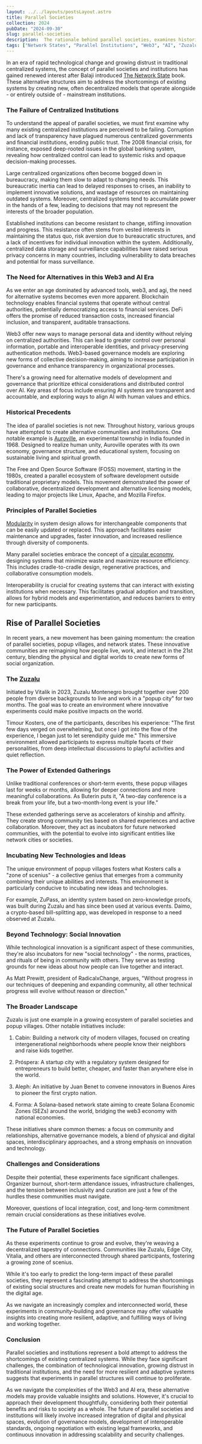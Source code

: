 ```yaml
---
layout: ../../layouts/postsLayout.astro
title: Parallel Societies
collection: 2024
pubDate: "2024-09-30"
slug: parallel-societies
description:  The rationale behind parallel societies, examines historical precedents, and considers their potential in the age of Web3 and artificial intelligence.
tags: ["Network States", "Parallel Institutions", "Web3", "AI", "Zuzalu"]
---
```


In an era of rapid technological change and growing distrust in traditional centralized systems, the concept of parallel societies and institutions has gained renewed interest after Balaji introduced [The Network State](https://thenetworkstate.com) book. These alternative structures aim to address the shortcomings of existing systems by creating new, often decentralized models that operate alongside - or entirely outside of - mainstream institutions.

### The Failure of Centralized Institutions

To understand the appeal of parallel societies, we must first examine why many existing centralized institutions are perceived to be failing. Corruption and lack of transparency have plagued numerous centralized governments and financial institutions, eroding public trust. The 2008 financial crisis, for instance, exposed deep-rooted issues in the global banking system, revealing how centralized control can lead to systemic risks and opaque decision-making processes.

Large centralized organizations often become bogged down in bureaucracy, making them slow to adapt to changing needs. This bureaucratic inertia can lead to delayed responses to crises, an inability to implement innovative solutions, and wastage of resources on maintaining outdated systems. Moreover, centralized systems tend to accumulate power in the hands of a few, leading to decisions that may not represent the interests of the broader population.

Established institutions can become resistant to change, stifling innovation and progress. This resistance often stems from vested interests in maintaining the status quo, risk aversion due to bureaucratic structures, and a lack of incentives for individual innovation within the system. Additionally, centralized data storage and surveillance capabilities have raised serious privacy concerns in many countries, including vulnerability to data breaches and potential for mass surveillance.

### The Need for Alternatives in this Web3 and AI Era

As we enter an age dominated by advanced tools, web3, and agi, the need for alternative systems becomes even more apparent. Blockchain technology enables financial systems that operate without central authorities, potentially democratizing access to financial services. DeFi offers the promise of reduced transaction costs, increased financial inclusion, and transparent, auditable transactions.

Web3 offer new ways to manage personal data and identity without relying on centralized authorities. This can lead to greater control over personal information, portable and interoperable identities, and privacy-preserving authentication methods. Web3-based governance models are exploring new forms of collective decision-making, aiming to increase participation in governance and enhance transparency in organizational processes.

There's a growing need for alternative models of development and governance that prioritize ethical considerations and distributed control over AI. Key areas of focus include ensuring AI systems are transparent and accountable, and exploring ways to align AI with human values and ethics.

### Historical Precedents

The idea of parallel societies is not new. Throughout history, various groups have attempted to create alternative communities and institutions. One notable example is [Auroville](https://auroville.org/), an experimental township in India founded in 1968. Designed to realize human unity, Auroville operates with its own economy, governance structure, and educational system, focusing on sustainable living and spiritual growth.

The Free and Open Source Software (FOSS) movement, starting in the 1980s, created a parallel ecosystem of software development outside traditional proprietary models. This movement demonstrated the power of collaborative, decentralized development and alternative licensing models, leading to major projects like Linux, Apache, and Mozilla Firefox.

### Principles of Parallel Societies

[Modularity](/posts/modular-communities) in system design allows for interchangeable components that can be easily updated or replaced. This approach facilitates easier maintenance and upgrades, faster innovation, and increased resilience through diversity of components.

Many parallel societies embrace the concept of a [circular economy](/posts/circular-economy-in-communities), designing systems that minimize waste and maximize resource efficiency. This includes cradle-to-cradle design, regenerative practices, and collaborative consumption models.

Interoperability is crucial for creating systems that can interact with existing institutions when necessary. This facilitates gradual adoption and transition, allows for hybrid models and experimentation, and reduces barriers to entry for new participants.

## Rise of Parallel Societies

In recent years, a new movement has been gaining momentum: the creation of parallel societies, popup villages, and network states. These innovative communities are reimagining how people live, work, and interact in the 21st century, blending the physical and digital worlds to create new forms of social organization.

### The [Zuzalu](https://www.palladiummag.com/2023/10/06/why-i-built-zuzalu/)

Initiated by Vitalik in 2023, Zuzalu Montenegro brought together over 200 people from diverse backgrounds to live and work in a "popup city" for two months. The goal was to create an environment where innovative experiments could make positive impacts on the world.

Timour Kosters, one of the participants, describes his experience: "The first few days verged on overwhelming, but once I got into the flow of the experience, I began just to let serendipity guide me." This immersive environment allowed participants to express multiple facets of their personalities, from deep intellectual discussions to playful activities and quiet reflection.

### The Power of Extended Gatherings

Unlike traditional conferences or short-term events, these popup villages last for weeks or months, allowing for deeper connections and more meaningful collaborations. As Buterin puts it, "A two-day conference is a break from your life, but a two-month-long event is your life."

These extended gatherings serve as accelerators of kinship and affinity. They create strong community ties based on shared experiences and active collaboration. Moreover, they act as incubators for future networked communities, with the potential to evolve into significant entities like network cities or societies.

### Incubating New Technologies and Ideas

The unique environment of popup villages fosters what Kosters calls a "zone of scenius" - a collective genius that emerges from a community combining their unique abilities and interests. This environment is particularly conducive to incubating new ideas and technologies.

For example, ZuPass, an identity system based on zero-knowledge proofs, was built during Zuzalu and has since been used at various events. Daimo, a crypto-based bill-splitting app, was developed in response to a need observed at Zuzalu.

### Beyond Technology: Social Innovation

While technological innovation is a significant aspect of these communities, they're also incubators for new "social technology" - the norms, practices, and rituals of being in community with others. They serve as testing grounds for new ideas about how people can live together and interact.

As Matt Prewitt, president of RadicalxChange, argues, "Without progress in our techniques of deepening and expanding community, all other technical progress will evolve without reason or direction."

### The Broader Landscape

Zuzalu is just one example in a growing ecosystem of parallel societies and popup villages. Other notable initiatives include:

1. Cabin: Building a network city of modern villages, focused on creating intergenerational neighborhoods where people know their neighbors and raise kids together.

2. Próspera: A startup city with a regulatory system designed for entrepreneurs to build better, cheaper, and faster than anywhere else in the world.

3. Aleph: An initiative by Juan Benet to convene innovators in Buenos Aires to pioneer the first crypto nation.

4. Forma: A Solana-based network state aiming to create Solana Economic Zones (SEZs) around the world, bridging the web3 economy with national economies.

These initiatives share common themes: a focus on community and relationships, alternative governance models, a blend of physical and digital spaces, interdisciplinary approaches, and a strong emphasis on innovation and technology.

### Challenges and Considerations

Despite their potential, these experiments face significant challenges. Organizer burnout, short-term attendance issues, infrastructure challenges, and the tension between inclusivity and curation are just a few of the hurdles these communities must navigate.

Moreover, questions of local integration, cost, and long-term commitment remain crucial considerations as these initiatives evolve.

### The Future of Parallel Societies

As these experiments continue to grow and evolve, they're weaving a decentralized tapestry of connections. Communities like Zuzalu, Edge City, Vitalia, and others are interconnected through shared participants, fostering a growing zone of scenius.

While it's too early to predict the long-term impact of these parallel societies, they represent a fascinating attempt to address the shortcomings of existing social structures and create new models for human flourishing in the digital age.

As we navigate an increasingly complex and interconnected world, these experiments in community-building and governance may offer valuable insights into creating more resilient, adaptive, and fulfilling ways of living and working together.

### Conclusion

Parallel societies and institutions represent a bold attempt to address the shortcomings of existing centralized systems. While they face significant challenges, the combination of technological innovation, growing distrust in traditional institutions, and the need for more resilient and adaptive systems suggests that experiments in parallel structures will continue to proliferate.

As we navigate the complexities of the Web3 and AI era, these alternative models may provide valuable insights and solutions. However, it's crucial to approach their development thoughtfully, considering both their potential benefits and risks to society as a whole. The future of parallel societies and institutions will likely involve increased integration of digital and physical spaces, evolution of governance models, development of interoperable standards, ongoing negotiation with existing legal frameworks, and continuous innovation in addressing scalability and security challenges.